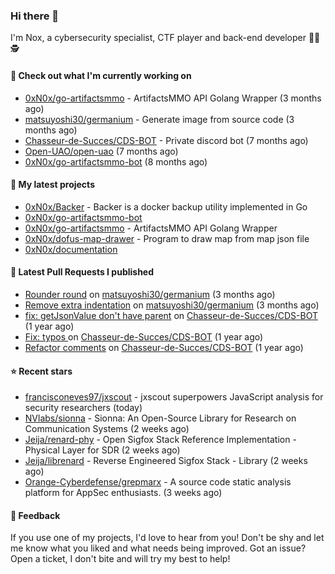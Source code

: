### Hi there 👋

I'm Nox, a cybersecurity specialist, CTF player and back-end developer 👨‍💻 🕵️

#### 👷 Check out what I'm currently working on

- [0xN0x/go-artifactsmmo](https://github.com/0xN0x/go-artifactsmmo) - ArtifactsMMO API Golang Wrapper (3 months ago)
- [matsuyoshi30/germanium](https://github.com/matsuyoshi30/germanium) - Generate image from source code (3 months ago)
- [Chasseur-de-Succes/CDS-BOT](https://github.com/Chasseur-de-Succes/CDS-BOT) - Private discord bot (7 months ago)
- [Open-UAO/open-uao](https://github.com/Open-UAO/open-uao) (7 months ago)
- [0xN0x/go-artifactsmmo-bot](https://github.com/0xN0x/go-artifactsmmo-bot) (8 months ago)

#### 🌱 My latest projects

- [0xN0x/Backer](https://github.com/0xN0x/Backer) - Backer is a docker backup utility implemented in Go
- [0xN0x/go-artifactsmmo-bot](https://github.com/0xN0x/go-artifactsmmo-bot)
- [0xN0x/go-artifactsmmo](https://github.com/0xN0x/go-artifactsmmo) - ArtifactsMMO API Golang Wrapper
- [0xN0x/dofus-map-drawer](https://github.com/0xN0x/dofus-map-drawer) - Program to draw map from map json file
- [0xN0x/documentation](https://github.com/0xN0x/documentation)

#### 🔨 Latest Pull Requests I published

- [Rounder round](https://github.com/matsuyoshi30/germanium/pull/42) on [matsuyoshi30/germanium](https://github.com/matsuyoshi30/germanium) (3 months ago)
- [Remove extra indentation](https://github.com/matsuyoshi30/germanium/pull/41) on [matsuyoshi30/germanium](https://github.com/matsuyoshi30/germanium) (3 months ago)
- [fix: getJsonValue don&#39;t have parent](https://github.com/Chasseur-de-Succes/CDS-BOT/pull/160) on [Chasseur-de-Succes/CDS-BOT](https://github.com/Chasseur-de-Succes/CDS-BOT) (1 year ago)
- [Fix: typos ](https://github.com/Chasseur-de-Succes/CDS-BOT/pull/158) on [Chasseur-de-Succes/CDS-BOT](https://github.com/Chasseur-de-Succes/CDS-BOT) (1 year ago)
- [Refactor comments](https://github.com/Chasseur-de-Succes/CDS-BOT/pull/155) on [Chasseur-de-Succes/CDS-BOT](https://github.com/Chasseur-de-Succes/CDS-BOT) (1 year ago)

#### ⭐ Recent stars

- [francisconeves97/jxscout](https://github.com/francisconeves97/jxscout) - jxscout superpowers JavaScript analysis for security researchers (today)
- [NVlabs/sionna](https://github.com/NVlabs/sionna) - Sionna: An Open-Source Library for Research on Communication Systems (2 weeks ago)
- [Jeija/renard-phy](https://github.com/Jeija/renard-phy) - Open Sigfox Stack Reference Implementation - Physical Layer for SDR (2 weeks ago)
- [Jeija/librenard](https://github.com/Jeija/librenard) -  Reverse Engineered Sigfox Stack - Library (2 weeks ago)
- [Orange-Cyberdefense/grepmarx](https://github.com/Orange-Cyberdefense/grepmarx) - A source code static analysis platform for AppSec enthusiasts. (3 weeks ago)

#### 💬 Feedback

If you use one of my projects, I'd love to hear from you! Don't be shy and let me know what you liked
and what needs being improved. Got an issue? Open a ticket, I don't bite and will try my best to help!
